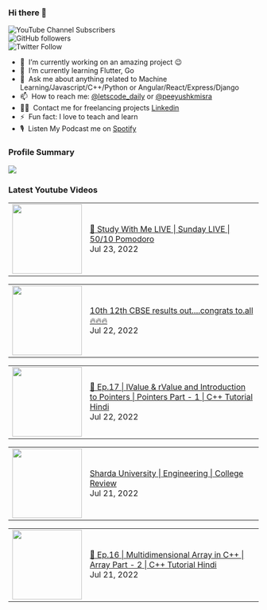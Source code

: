 ### Hi there 👋

![YouTube Channel Subscribers](https://img.shields.io/youtube/channel/subscribers/UCgmk1KXmrHXt_DO0kScyVmQ?style=social)  
![GitHub followers](https://img.shields.io/github/followers/misrapk?style=social)  
![Twitter Follow](https://img.shields.io/twitter/follow/peeyushkmisra?style=social)

- 🔭 &nbsp;I’m currently working on an amazing project :wink:
- 🌱 &nbsp;I’m currently learning Flutter, Go
- 💬 &nbsp;Ask me about anything related to Machine Learning/Javascript/C++/Python or Angular/React/Express/Django
- 📫 &nbsp;How to reach me: [@letscode_daily](https://www.instagram.com/letscode_daily/) or [@peeyushkmisra](https://www.instagram.com/peeyushkmisra/)
- 👨‍💻 &nbsp;Contact me for freelancing projects [Linkedin](https://www.linkedin.com/in/peeyushkmisra/)
- ⚡ &nbsp;Fun fact: I love to teach and learn
- 🎙 &nbsp;Listen My Podcast me on [Spotify](https://open.spotify.com/show/5HlTHA4yxnj56N1klajpQc)

### Profile Summary

![](https://github-profile-summary-cards.vercel.app/api/cards/profile-details?username=misrapk&theme=dracula)

### Latest Youtube Videos

<!-- YOUTUBE:START --><table><tr><td><a href="https://www.youtube.com/watch?v=_KwnH52RFvM"><img width="140px" src="https://i.ytimg.com/vi/_KwnH52RFvM/mqdefault.jpg"></a></td>
<td><a href="https://www.youtube.com/watch?v=_KwnH52RFvM">🔴 Study With Me LIVE | Sunday LIVE | 50/10 Pomodoro</a><br/>Jul 23, 2022</td></tr></table>
<table><tr><td><a href="https://www.youtube.com/watch?v=OLy5XwIckR4"><img width="140px" src="https://i.ytimg.com/vi/OLy5XwIckR4/mqdefault.jpg"></a></td>
<td><a href="https://www.youtube.com/watch?v=OLy5XwIckR4">10th 12th CBSE results out....congrats to.all🔥🔥🔥</a><br/>Jul 22, 2022</td></tr></table>
<table><tr><td><a href="https://www.youtube.com/watch?v=0brNZ2CxWy8"><img width="140px" src="https://i.ytimg.com/vi/0brNZ2CxWy8/mqdefault.jpg"></a></td>
<td><a href="https://www.youtube.com/watch?v=0brNZ2CxWy8">🔴 Ep.17 | lValue &amp; rValue and Introduction to Pointers  | Pointers Part - 1 | C++ Tutorial Hindi</a><br/>Jul 22, 2022</td></tr></table>
<table><tr><td><a href="https://www.youtube.com/watch?v=1p5qcUpEUNg"><img width="140px" src="https://i.ytimg.com/vi/1p5qcUpEUNg/mqdefault.jpg"></a></td>
<td><a href="https://www.youtube.com/watch?v=1p5qcUpEUNg">Sharda University  | Engineering  | College Review</a><br/>Jul 21, 2022</td></tr></table>
<table><tr><td><a href="https://www.youtube.com/watch?v=bXgrP2YDZ5w"><img width="140px" src="https://i.ytimg.com/vi/bXgrP2YDZ5w/mqdefault.jpg"></a></td>
<td><a href="https://www.youtube.com/watch?v=bXgrP2YDZ5w">🔴 Ep.16 | Multidimensional Array in C++  | Array Part - 2 | C++ Tutorial Hindi</a><br/>Jul 21, 2022</td></tr></table>
<!-- YOUTUBE:END -->
